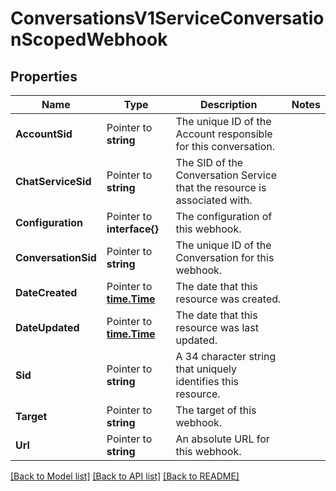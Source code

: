 # ConversationsV1ServiceConversationScopedWebhook

## Properties

Name | Type | Description | Notes
------------ | ------------- | ------------- | -------------
**AccountSid** | Pointer to **string** | The unique ID of the Account responsible for this conversation. |
**ChatServiceSid** | Pointer to **string** | The SID of the Conversation Service that the resource is associated with. |
**Configuration** | Pointer to **interface{}** | The configuration of this webhook. |
**ConversationSid** | Pointer to **string** | The unique ID of the Conversation for this webhook. |
**DateCreated** | Pointer to [**time.Time**](time.Time.md) | The date that this resource was created. |
**DateUpdated** | Pointer to [**time.Time**](time.Time.md) | The date that this resource was last updated. |
**Sid** | Pointer to **string** | A 34 character string that uniquely identifies this resource. |
**Target** | Pointer to **string** | The target of this webhook. |
**Url** | Pointer to **string** | An absolute URL for this webhook. |

[[Back to Model list]](../README.md#documentation-for-models) [[Back to API list]](../README.md#documentation-for-api-endpoints) [[Back to README]](../README.md)


